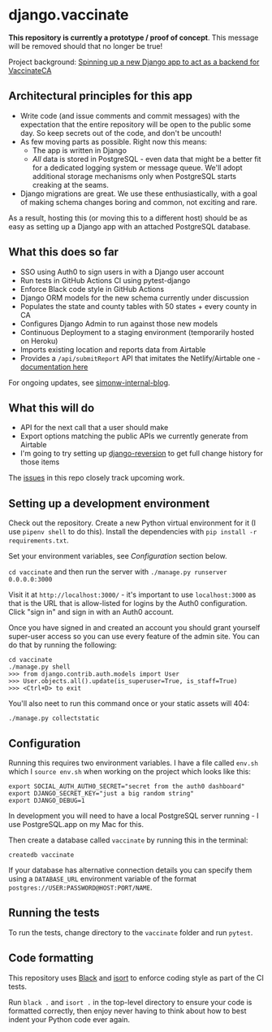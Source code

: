 # django.vaccinate

**This repository is currently a prototype / proof of concept**. This message will be removed should that no longer be true!

Project background: [Spinning up a new Django app to act as a backend for VaccinateCA](https://github.com/CAVaccineInventory/simonw-internal-blog/blob/main/2021-02/2021-02-23.md)

## Architectural principles for this app

- Write code (and issue comments and commit messages) with the expectation that the entire repository will be open to the public some day. So keep secrets out of the code, and don't be uncouth!
- As few moving parts as possible. Right now this means:
  - The app is written in Django
  - _All_ data is stored in PostgreSQL - even data that might be a better fit for a dedicated logging system or message queue. We'll adopt additional storage mechanisms only when PostgreSQL starts creaking at the seams.
- Django migrations are great. We use these enthusiastically, with a goal of making schema changes boring and common, not exciting and rare.

As a result, hosting this (or moving this to a different host) should be as easy as setting up a Django app with an attached PostgreSQL database.

## What this does so far

- SSO using Auth0 to sign users in with a Django user account
- Run tests in GitHub Actions CI using pytest-django
- Enforce Black code style in GitHub Actions
- Django ORM models for the new schema currently under discussion
- Populates the state and county tables with 50 states + every county in CA
- Configures Django Admin to run against those new models
- Continuous Deployment to a staging environment (temporarily hosted on Heroku)
- Imports existing location and reports data from Airtable
- Provides a `/api/submitReport` API that imitates the Netlify/Airtable one - [documentation here](docs/api.md)

For ongoing updates, see [simonw-internal-blog](https://github.com/CAVaccineInventory/simonw-internal-blog).

## What this will do

- API for the next call that a user should make
- Export options matching the public APIs we currently generate from Airtable
- I'm going to try setting up [django-reversion](https://github.com/etianen/django-reversion) to get full change history for those items

The [issues](https://github.com/CAVaccineInventory/django.vaccinate/issues) in this repo closely track upcoming work.

## Setting up a development environment

Check out the repository. Create a new Python virtual environment for it (I use `pipenv shell` to do this). Install the dependencies with `pip install -r requirements.txt`.

Set your environment variables, see *Configuration* section below.

`cd vaccinate` and then run the server with `./manage.py runserver 0.0.0.0:3000`

Visit it at `http://localhost:3000/` - it's important to use `localhost:3000` as that is the URL that is allow-listed for logins by the Auth0 configuration. Click "sign in" and sign in with an Auth0 account.

Once you have signed in and created an account you should grant yourself super-user access so you can use every feature of the admin site. You can do that by running the following:

    cd vaccinate
    ./manage.py shell
    >>> from django.contrib.auth.models import User
    >>> User.objects.all().update(is_superuser=True, is_staff=True)
    >>> <Ctrl+D> to exit

You'll also neet to run this command once or your static assets will 404:

    ./manage.py collectstatic

## Configuration

Running this requires two environment variables. I have a file called `env.sh` which I `source env.sh` when working on the project which looks like this:

    export SOCIAL_AUTH_AUTH0_SECRET="secret from the auth0 dashboard"
    export DJANGO_SECRET_KEY="just a big random string"
    export DJANGO_DEBUG=1

In development you will need to have a local PostgreSQL server running - I use PostgreSQL.app on my Mac for this.

Then create a database called `vaccinate` by running this in the terminal:

    createdb vaccinate

If your database has alternative connection details you can specify them using a `DATABASE_URL` environment variable of the format `postgres://USER:PASSWORD@HOST:PORT/NAME`.

## Running the tests

To run the tests, change directory to the `vaccinate` folder and run `pytest`.

## Code formatting

This repository uses [Black](https://github.com/psf/black) and [isort](https://pycqa.github.io/isort/) to enforce coding style as part of the CI tests.

Run `black .` and `isort .` in the top-level directory to ensure your code is formatted correctly, then enjoy never having to think about how to best indent your Python code ever again.
